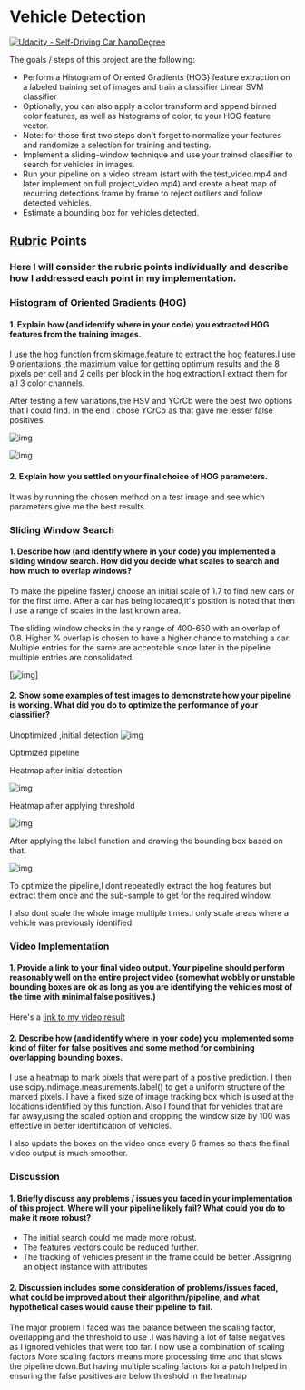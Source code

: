 # Vehicle Detection
[![Udacity - Self-Driving Car NanoDegree](https://s3.amazonaws.com/udacity-sdc/github/shield-carnd.svg)](http://www.udacity.com/drive)

The goals / steps of this project are the following:

* Perform a Histogram of Oriented Gradients (HOG) feature extraction on a labeled training set of images and train a classifier Linear SVM classifier
* Optionally, you can also apply a color transform and append binned color features, as well as histograms of color, to your HOG feature vector. 
* Note: for those first two steps don't forget to normalize your features and randomize a selection for training and testing.
* Implement a sliding-window technique and use your trained classifier to search for vehicles in images.
* Run your pipeline on a video stream (start with the test_video.mp4 and later implement on full project_video.mp4) and create a heat map of recurring detections frame by frame to reject outliers and follow detected vehicles.
* Estimate a bounding box for vehicles detected.


## [Rubric](https://review.udacity.com/#!/rubrics/513/view) Points
### Here I will consider the rubric points individually and describe how I addressed each point in my implementation.  


### Histogram of Oriented Gradients (HOG)

#### 1. Explain how (and identify where in your code) you extracted HOG features from the training images.

I use the hog function from skimage.feature to extract the hog features.I use 9 orientations ,the maximum value for getting optimum results and the 8 pixels per cell and 2 cells per block in the hog extraction.I extract them for all 3 color channels.


After testing a few variations,the HSV and YCrCb were the best two options that I could find.
In the end I chose YCrCb as that gave me lesser false positives.


![img](./writeup_images/hog_car.png)


![img](./writeup_images/hog_not_car.png)


#### 2. Explain how you settled on your final choice of HOG parameters.

It was  by running the chosen method on a test image and see which parameters give me the best results.

### Sliding Window Search

#### 1. Describe how (and identify where in your code) you implemented a sliding window search.  How did you decide what scales to search and how much to overlap windows?

To make the pipeline faster,I choose an initial scale of 1.7 to find new cars or for the first time.
After a car has being located,it's position is noted that then I use a range of  scales in the last known area.

The sliding window checks in the y range of 400-650 with an overlap of 0.8. Higher % overlap  is chosen to have a higher chance
to matching a car. Multiple entries for the same are acceptable since later in the pipeline multiple entries are consolidated. 

[![img](./writeup_images/sliding_window.png)]

#### 2. Show some examples of test images to demonstrate how your pipeline is working.  What did you do to optimize the performance of your classifier?

Unoptimized ,initial detection
![img](./writeup_images/detection_initial.png)

Optimized pipeline


Heatmap after initial detection


![img](./writeup_images/heatmap_before_threshold.png)


Heatmap after applying threshold 


![img](./writeup_images/heatmap_after_threshold.png)


After applying the label function and drawing the bounding box based on that.


![img](./writeup_images/detection_final)


To optimize the pipeline,I dont repeatedly extract the hog features but extract them once and the sub-sample to get for the 
required window.

I also dont scale the whole image multiple times.I only scale areas where a vehicle was previously identified.

### Video Implementation

#### 1. Provide a link to your final video output.  Your pipeline should perform reasonably well on the entire project video (somewhat wobbly or unstable bounding boxes are ok as long as you are identifying the vehicles most of the time with minimal false positives.)
Here's a [link to my video result](./output_project_videoYCrCb.mp4)


#### 2. Describe how (and identify where in your code) you implemented some kind of filter for false positives and some method for combining overlapping bounding boxes.

I use a heatmap to mark pixels that were part of a positive prediction.
I then use scipy.ndimage.measurements.label() to get a uniform structure of the marked pixels.
I have a fixed size of image tracking box which is used at the locations identified by this function.
Also I found that for vehicles that are far away,using the scaled option and cropping the window size by 100 was effective in
better identification of vehicles.


I also update the boxes on the video once every 6 frames so thats the final video output is much smoother.



### Discussion

#### 1. Briefly discuss any problems / issues you faced in your implementation of this project.  Where will your pipeline likely fail?  What could you do to make it more robust?

- The initial search could me made more robust.
- The features vectors could be reduced further.
- The tracking of vehicles present in the frame could be better .Assigning an object instance with  attributes

#### 2. Discussion includes some consideration of problems/issues faced, what could be improved about their algorithm/pipeline, and what hypothetical cases would cause their pipeline to fail.

The major problem I faced was the balance between the scaling factor, overlapping and the threshold to use .I was having a lot of false negatives as I ignored vehicles that were too far. I now use a combination of  scaling factors
More scaling factors  means more processing time and that slows the pipeline down.But having multiple scaling factors 
for a patch helped in ensuring the false positives are below threshold in the heatmap 

